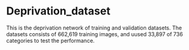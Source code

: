 # Deprivation_dataset

This is the deprivation network of training and validation datasets. 
The datasets consists of 662,619 training images, and uused 33,897 of 736 categories to test the performance.
